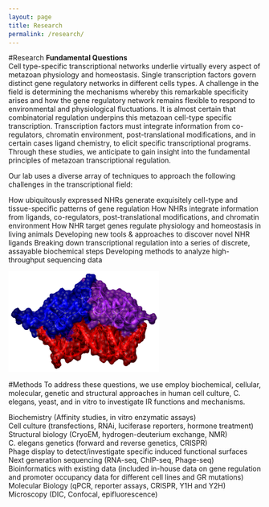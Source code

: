 ```yaml
---
layout: page
title: Research
permalink: /research/
---
```


#Research
**Fundamental Questions**<br>
Cell type-specific transcriptional networks underlie virtually every aspect of metazoan physiology and homeostasis. Single transcription factors govern distinct gene regulatory networks in different cells types. A challenge in the field is determining the mechanisms whereby this remarkable specificity arises and how the gene regulatory network remains flexible to respond to environmental and physiological fluctuations.  It is almost certain that combinatorial regulation underpins this metazoan cell-type specific transcription. Transcription factors must integrate information from co-regulators, chromatin environment, post-translational modifications, and in certain cases ligand chemistry, to elicit specific transcriptional programs.  Through these studies, we anticipate to gain insight into the fundamental principles of metazoan transcriptional regulation.
 
Our lab uses a diverse array of techniques to approach the following challenges in the transcriptional field:
 
How ubiquitously expressed NHRs generate exquisitely cell-type and tissue-specific patterns of gene regulation
How NHRs integrate information from ligands, co-regulators, post-translational modifications, and chromatin environment
How NHR target genes regulate physiology and homeostasis in living animals
Developing new tools & approaches to discover novel NHR ligands
Breaking down transcriptional regulation into a series of discrete, assayable biochemical steps
Developing methods to analyze high-throughput sequencing data

![research](img/research_gr.png)

#Methods
To address these questions, we use employ biochemical, cellular, molecular, genetic and structural approaches in human cell culture, C. elegans, yeast, and in vitro to investigate IR functions and mechanisms.
 
Biochemistry (Affinity studies, in vitro enzymatic assays)<br>
Cell culture (transfections, RNAi, luciferase reporters, hormone treatment)<br>
Structural biology (CryoEM, hydrogen-deuterium exchange, NMR)<br>
C. elegans genetics (forward and reverse genetics, CRISPR)<br>
Phage display to detect/investigate specific induced functional surfaces<br>
Next generation sequencing (RNA-seq, ChIP-seq, Phage-seq)<br>
Bioinformatics with existing data (included in-house data on gene regulation and promoter occupancy data for different cell lines and GR mutations)<br>
Molecular Biology (qPCR, reporter assays, CRISPR, Y1H and Y2H)<br>
Microscopy (DIC, Confocal, epifluorescence)<br>